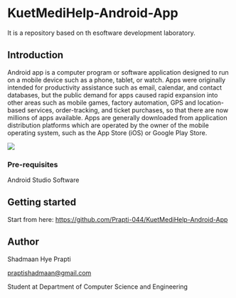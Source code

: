 # KuetMediHelp-Android-App

It is a repository based on th esoftware development laboratory.

## Introduction

Android app is a computer program or software application designed to run on a mobile device such as a phone, tablet, or watch. Apps were originally intended for productivity assistance such as email, calendar, and contact databases, but the public demand for apps caused rapid expansion into other areas such as mobile games, factory automation, GPS and location-based services, order-tracking, and ticket purchases, so that there are now millions of apps available. Apps are generally downloaded from application distribution platforms which are operated by the owner of the mobile operating system, such as the App Store (iOS) or Google Play Store.

![](KUETMEDIHELP.gif)

### Pre-requisites

Android Studio Software

## Getting started

Start from here: https://github.com/Prapti-044/KuetMediHelp-Android-App

## Author

Shadmaan Hye Prapti

praptishadmaan@gmail.com

Student at Department of Computer Science and Engineering
